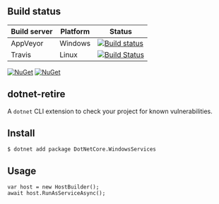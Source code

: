 ## Build status

| Build server                | Platform     | Status                                                                                                                    |
|-----------------------------|--------------|---------------------------------------------------------------------------------------------------------------------------|
| AppVeyor                    | Windows      | [![Build status](https://ci.appveyor.com/api/projects/status/)](https://ci.appveyor.com/project/)|
| Travis                      | Linux        | [![Build Status](https://travis-ci.org/)](https://travis-ci.org/)|


 [![NuGet](https://img.shields.io/nuget/v/DotNetCore.WindowsServices.svg)](https://www.nuget.org/packages/DotNetCore.WindowsServices/)
[![NuGet](https://img.shields.io/nuget/dt/DotNetCore.WindowsServicessvg)](https://www.nuget.org/packages/DotNetCore.WindowsServices/)
## dotnet-retire
A `dotnet` CLI extension to check your project for known vulnerabilities.

## Install
```
$ dotnet add package DotNetCore.WindowsServices
```

## Usage
```
var host = new HostBuilder();
await host.RunAsServiceAsync();
```
